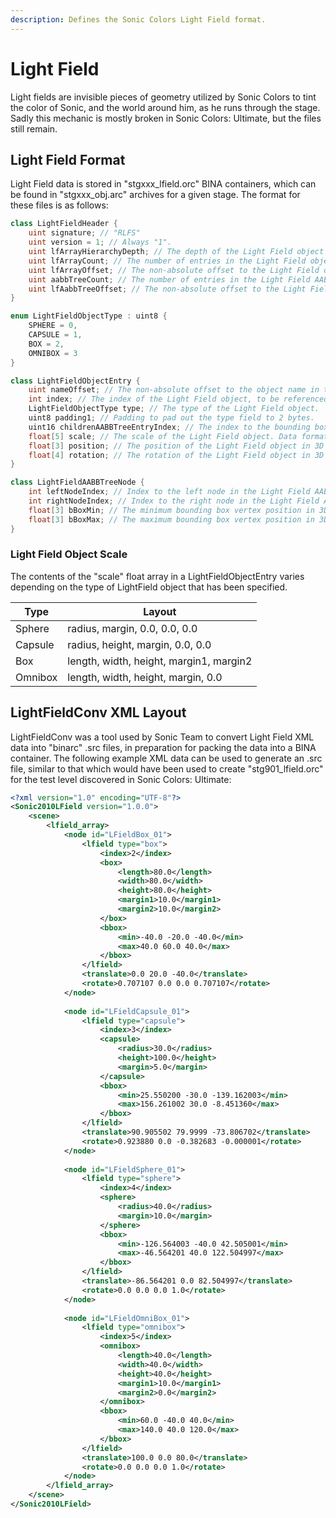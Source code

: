 ```yaml
---
description: Defines the Sonic Colors Light Field format.
---
```


# Light Field

Light fields are invisible pieces of geometry utilized by Sonic Colors to tint the color of Sonic, and the world around him, as he runs through the stage. Sadly this mechanic is mostly broken in Sonic Colors: Ultimate, but the files still remain.

## Light Field Format

Light Field data is stored in "stgxxx_lfield.orc" BINA containers, which can be found in "stgxxx_obj.arc" archives for a given stage. The format for these files is as follows:

```csharp
class LightFieldHeader {
    uint signature; // "RLFS"
    uint version = 1; // Always "1".
    uint lfArrayHierarchyDepth; // The depth of the Light Field object entry array hierarchy.
    uint lfArrayCount; // The number of entries in the Light Field object entry array.
    uint lfArrayOffset; // The non-absolute offset to the Light Field object entry array.
    uint aabbTreeCount; // The number of entries in the Light Field AABB (Axis Aligned Bounding Box) tree.
    uint lfAabbTreeOffset; // The non-absolute offset to the Light Field AABB tree.
}

enum LightFieldObjectType : uint8 {
    SPHERE = 0,
    CAPSULE = 1,
    BOX = 2,
    OMNIBOX = 3
}

class LightFieldObjectEntry {
    uint nameOffset; // The non-absolute offset to the object name in the BINA string table.
    int index; // The index of the Light Field object, to be referenced in "stgxxx_config.lua" files.
    LightFieldObjectType type; // The type of the Light Field object.
    uint8 padding1; // Padding to pad out the type field to 2 bytes.
    uint16 childrenAABBTreeEntryIndex; // The index to the bounding box of this node's children in the Light Field AABB tree. 0 if the object node has no children.
    float[5] scale; // The scale of the Light Field object. Data format varies depending on the LightFieldObjectType (see below for more information).
    float[3] position; // The position of the Light Field object in 3D space.
    float[4] rotation; // The rotation of the Light Field object in 3D space.
}

class LightFieldAABBTreeNode {
    int leftNodeIndex; // Index to the left node in the Light Field AABB tree.
    int rightNodeIndex; // Index to the right node in the Light Field AABB tree. If leftNodeIndex is 0, this field serves as an index back into the Light Field object array.
    float[3] bBoxMin; // The minimum bounding box vertex position in 3D space.
    float[3] bBoxMax; // The maximum bounding box vertex position in 3D space.
}
```

### Light Field Object Scale

The contents of the "scale" float array in a LightFieldObjectEntry varies depending on the type of LightField object that has been specified.

Type     | Layout
-------- | -----------
Sphere   | radius, margin, 0.0, 0.0, 0.0
Capsule  | radius, height, margin, 0.0, 0.0
Box      | length, width, height, margin1, margin2
Omnibox  | length, width, height, margin, 0.0

## LightFieldConv XML Layout

LightFieldConv was a tool used by Sonic Team to convert Light Field XML data into "binarc" .src files, in preparation for packing the data into a BINA container. The following example XML data can be used to generate an .src file, similar to that which would have been used to create "stg901_lfield.orc" for the test level discovered in Sonic Colors: Ultimate:

```xml
<?xml version="1.0" encoding="UTF-8"?>
<Sonic2010LField version="1.0.0">
    <scene>
        <lfield_array>        
            <node id="LFieldBox_01">
                <lfield type="box">
                    <index>2</index>
                    <box>
                        <length>80.0</length>
                        <width>80.0</width>
                        <height>80.0</height>
                        <margin1>10.0</margin1>
                        <margin2>10.0</margin2>
                    </box>
                    <bbox>
                        <min>-40.0 -20.0 -40.0</min>
                        <max>40.0 60.0 40.0</max>
                    </bbox>
                </lfield>
                <translate>0.0 20.0 -40.0</translate>
                <rotate>0.707107 0.0 0.0 0.707107</rotate>
            </node>
            
            <node id="LFieldCapsule_01">
                <lfield type="capsule">
                    <index>3</index>
                    <capsule>
                        <radius>30.0</radius>
                        <height>100.0</height>
                        <margin>5.0</margin>
                    </capsule>
                    <bbox>
                        <min>25.550200 -30.0 -139.162003</min>
                        <max>156.261002 30.0 -8.451360</max>
                    </bbox>
                </lfield>
                <translate>90.905502 79.9999 -73.806702</translate>
                <rotate>0.923880 0.0 -0.382683 -0.000001</rotate>
            </node>
            
            <node id="LFieldSphere_01">
                <lfield type="sphere">
                    <index>4</index>
                    <sphere>
                        <radius>40.0</radius>
                        <margin>10.0</margin>
                    </sphere>
                    <bbox>
                        <min>-126.564003 -40.0 42.505001</min>
                        <max>-46.564201 40.0 122.504997</max>
                    </bbox>
                </lfield>
                <translate>-86.564201 0.0 82.504997</translate>
                <rotate>0.0 0.0 0.0 1.0</rotate>
            </node>
            
            <node id="LFieldOmniBox_01">
                <lfield type="omnibox">
                    <index>5</index>
                    <omnibox>
                        <length>40.0</length>
                        <width>40.0</width>
                        <height>40.0</height>
                        <margin1>10.0</margin1>
                        <margin2>0.0</margin2>
                    </omnibox>
                    <bbox>
                        <min>60.0 -40.0 40.0</min>
                        <max>140.0 40.0 120.0</max>
                    </bbox>
                </lfield>
                <translate>100.0 0.0 80.0</translate>
                <rotate>0.0 0.0 0.0 1.0</rotate>
            </node>
        </lfield_array>
    </scene>
</Sonic2010LField>
```
